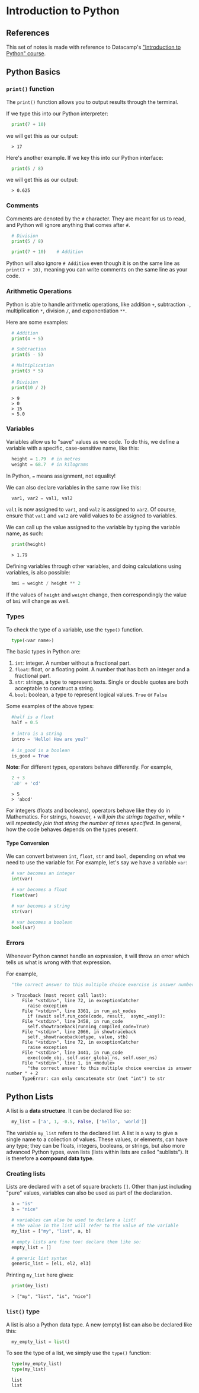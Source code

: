 # Introduction to Python

## References
This set of notes is made with reference to Datacamp's ["Introduction to Python" course](https://app.datacamp.com/learn/courses/intro-to-python-for-data-science).

## Python Basics

### `print()` function
The `print()` function allows you to output results through the terminal. 

If we type this into our Python interpreter:
```python
  print(7 + 10)
```
we will get this as our output:
```console
  > 17
```

Here's another example. If we key this into our Python interface:
```python
  print(5 / 8)
```
we will get this as our output:
```console
  > 0.625
```

### Comments

Comments are denoted by the `#` character. They are meant for us to read, and Python will ignore anything 
that comes after `#`.

```python
  # Division
  print(5 / 8)

  print(7 + 10)    # Addition
```
Python will also ignore `# Addition` even though it is on the same line as `print(7 + 10)`, meaning you can write
comments on the same line as your code.

### Arithmetic Operations

Python is able to handle arithmetic operations, like addition `+`, subtraction `-`, multiplication `*`, division `/`, 
and exponentiation `**`.

Here are some examples:
```python
  # Addition
  print(4 + 5)

  # Subtraction
  print(5 - 5)

  # Multiplication
  print(3 * 5)
  
  # Division
  print(10 / 2)
```
```console
  > 9
  > 0
  > 15
  > 5.0
```

### Variables

Variables allow us to "save" values as we code. To do this, we define a variable with a specific, case-sensitive name, like this:
```python
  height = 1.79  # in metres
  weight = 68.7  # in kilograms
```
In Python, `=` means assignment, not equality!

We can also declare variables in the same row like this:
```python
  var1, var2 = val1, val2
```
`val1` is now assigned to `var1`, and `val2` is assigned to `var2`. Of course, ensure that `val1` and `val2` are valid values 
to be assigned to variables.

We can call up the value assigned to the variable by typing the variable name, as such:
```python
  print(height)
```
```console
  > 1.79
```

Defining variables through other variables, and doing calculations using variables, is also possible:
```python
  bmi = weight / height ** 2
```
If the values of `height` and `weight` change, then correspondingly the value of `bmi` will change as well.

### Types

To check the type of a variable, use the `type()` function.
```python
  type(<var name>)
```

The basic types in Python are:
1. `int`: integer. A number without a fractional part.
2. `float`: float, or a floating point. A number that has both an integer and a fractional part.
3. `str`: strings, a type to represent texts. Single or double quotes are both acceptable to construct a string.
4. `bool`: boolean, a type to represent logical values. `True` or `False`

Some examples of the above types:
```python
  #half is a float
  half = 0.5
  
  # intro is a string
  intro = 'Hello! How are you?'
  
  # is_good is a boolean
  is_good = True
```

**Note**: For different types, operators behave differently. For example,
```python
  2 + 3
  'ab' + 'cd'
```
```console
  > 5
  > 'abcd'
```
For integers (floats and booleans), operators behave like they do in Mathematics. For strings, however, `+` will *join the strings together*,
while `*` will *repeatedly join that string the number of times specified*. In general, how the code behaves depends on the types present.

#### Type Conversion

We can convert between `int`, `float`, `str` and `bool`, depending on what we need to use the variable for. For example,
let's say we have a variable `var`:
```python
  # var becomes an integer
  int(var)

  # var becomes a float
  float(var)

  # var becomes a string
  str(var)

  # var becomes a boolean
  bool(var)
```

### Errors

Whenever Python cannot handle an expression, it will throw an error which tells us what is wrong with that expression.

For example,
```python
  "the correct answer to this multiple choice exercise is answer number " + 2
```
```console
  > Traceback (most recent call last):
      File "<stdin>", line 72, in exceptionCatcher
        raise exception
      File "<stdin>", line 3361, in run_ast_nodes
        if (await self.run_code(code, result,  async_=asy)):
      File "<stdin>", line 3458, in run_code
        self.showtraceback(running_compiled_code=True)
      File "<stdin>", line 2066, in showtraceback
        self._showtraceback(etype, value, stb)
      File "<stdin>", line 72, in exceptionCatcher
        raise exception
      File "<stdin>", line 3441, in run_code
        exec(code_obj, self.user_global_ns, self.user_ns)
      File "<stdin>", line 1, in <module>
        "the correct answer to this multiple choice exercise is answer number " + 2
      TypeError: can only concatenate str (not "int") to str
```

## Python Lists

A list is a **data structure**. It can be declared like so:
```python
  my_list = ['a', 1, -0.5, False, ['hello', 'world']]
```
The variable `my_list` refers to the declared list. A list is a way to give a single name to a collection of values. 
These values, or elements, can have any type; they can be floats, integers, booleans, or strings, 
but also more advanced Python types, even lists (lists within lists are called "sublists"). It is therefore a **compound data type**.

### Creating lists

Lists are declared with a set of square brackets `[]`. Other than just including "pure" values, variables can also be used as
part of the declaration.
```python
  a = "is"
  b = "nice"

  # variables can also be used to declare a list!
  # the value in the list will refer to the value of the variable
  my_list = ["my", "list", a, b]

  # empty lists are fine too! declare them like so:
  empty_list = []

  # generic list syntax
  generic_list = [el1, el2, el3]
```

Printing `my_list` here gives:
```python
  print(my_list)
```
```console
  > ["my", "list", "is", "nice"]
```

### `list()` type

A list is also a Python data type. A new (empty) list can also be declared like this:
```python
  my_empty_list = list()
```

To see the type of a list, we simply use the `type()` function:
```python
  type(my_empty_list)
  type(my_list)
```
```console
  list
  list
```
